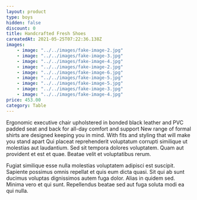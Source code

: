 ```yaml
---
layout: product
type: boys
hidden: false
discount: 0
title: Handcrafted Fresh Shoes
careatedAt: 2021-05-25T07:22:36.138Z
images:
    - image: "../../images/fake-image-2.jpg"
    - image: "../../images/fake-image-3.jpg"
    - image: "../../images/fake-image-4.jpg"
    - image: "../../images/fake-image-2.jpg"
    - image: "../../images/fake-image-6.jpg"
    - image: "../../images/fake-image-5.jpg"
    - image: "../../images/fake-image-5.jpg"
    - image: "../../images/fake-image-3.jpg"
    - image: "../../images/fake-image-4.jpg"
price: 453.00
category: Table
---
```

Ergonomic executive chair upholstered in bonded black leather and PVC padded seat and back for all-day comfort and support
New range of formal shirts are designed keeping you in mind. With fits and styling that will make you stand apart
Qui placeat reprehenderit voluptatum corrupti similique ut molestias aut laudantium. Sed sit tempora dolores voluptatem. Quam aut provident et est et quae. Beatae velit et voluptatibus rerum.
 Fugiat similique esse nulla molestias voluptatem adipisci est suscipit. Sapiente possimus omnis repellat et quis eum dicta quasi. Sit qui ab sunt ducimus voluptas dignissimos autem fuga dolor. Alias in quidem sed. Minima vero et qui sunt. Repellendus beatae sed aut fuga soluta modi ea qui nulla.
